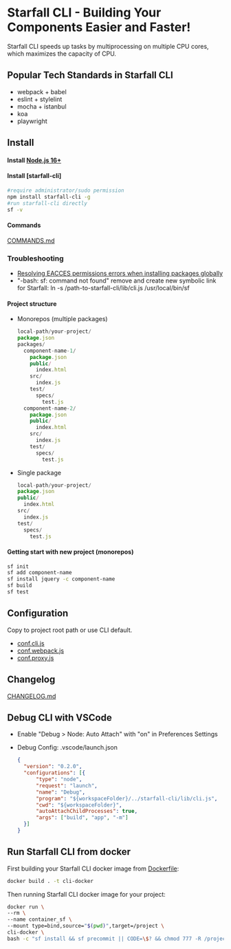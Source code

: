 

# Starfall CLI - Building Your Components Easier and Faster!
Starfall CLI speeds up tasks by multiprocessing on multiple CPU cores, which maximizes the capacity of CPU.

## Popular Tech Standards in Starfall CLI

* webpack + babel
* eslint + stylelint
* mocha + istanbul
* koa
* playwright

## Install

#### Install [Node.js 16+](https://nodejs.org/en/)

#### Install [starfall-cli]  
  ```bash
  #require administrator/sudo permission
  npm install starfall-cli -g
  #run starfall-cli directly
  sf -v
  ```

#### Commands

[COMMANDS.md](COMMANDS.md)

### Troubleshooting

* [Resolving EACCES permissions errors when installing packages globally](https://docs.npmjs.com/resolving-eacces-permissions-errors-when-installing-packages-globally)
* "-bash: sf: command not found" remove and create new symbolic link for Starfall: ln -s /path-to-starfall-cli/lib/cli.js /usr/local/bin/sf 

#### Project structure

* Monorepos (multiple packages)
  
  ```js
  local-path/your-project/
  package.json
  packages/
    component-name-1/
      package.json
      public/
        index.html
      src/
        index.js
      test/
        specs/
          test.js
    component-name-2/
      package.json
      public/
        index.html
      src/
        index.js
      test/
        specs/
          test.js
  ```

* Single package
  
  ```js
  local-path/your-project/
  package.json
  public/
    index.html
  src/
    index.js
  test/
    specs/
      test.js
  ```

#### Getting start with new project (monorepos)

```bash
sf init
sf add component-name
sf install jquery -c component-name
sf build
sf test
```

## Configuration
Copy to project root path or use CLI default.

* [conf.cli.js](conf.cli.js)
* [conf.webpack.js](conf.webpack.js)
* [conf.proxy.js](conf.proxy.js)


## Changelog

[CHANGELOG.md](CHANGELOG.md)


## Debug CLI with VSCode

* Enable "Debug > Node: Auto Attach" with "on" in Preferences Settings

* Debug Config: .vscode/launch.json
  
  ```json
  {
    "version": "0.2.0",
    "configurations": [{
        "type": "node",
        "request": "launch",
        "name": "Debug",
        "program": "${workspaceFolder}/../starfall-cli/lib/cli.js",
        "cwd": "${workspaceFolder}",
        "autoAttachChildProcesses": true,
        "args": ["build", "app", "-m"]
    }]
  }
  ```

## Run Starfall CLI from docker

First building your Starfall CLI docker image from [Dockerfile](Dockerfile):

```bash
docker build . -t cli-docker
```

Then running Starfall CLI docker image for your project:

```bash
docker run \
--rm \
--name container_sf \
--mount type=bind,source="$(pwd)",target=/project \
cli-docker \
bash -c "sf install && sf precommit || CODE=\$? && chmod 777 -R /project && exit \$CODE"
```